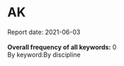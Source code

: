 <h1>AK</h1>Report date: 2021-06-03<br><br><b>Overall frequency of all keywords:</b> 0<br>By keyword:By discipline